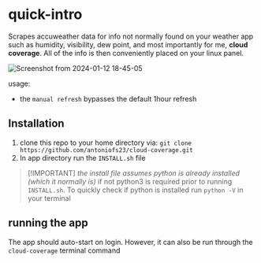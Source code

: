 # quick-intro

Scrapes accuweather data for info not normally found on your weather app such as humidity, visibility, dew point, and most importantly for me, **cloud coverage**. All of the info is then conveniently placed on your linux panel. 

![Screenshot from 2024-01-12 18-45-05](https://github.com/antoniofs23/cloud-coverage/assets/39067846/8de98a77-fe12-4957-a798-efd7247928bb)

 usage:
 
- the `manual refresh` bypasses the default 1hour refresh 


## Installation

1. clone this repo to your home directory via:
    `git clone https://github.com/antoniofs23/cloud-coverage.git`
2. In app directory run the `INSTALL.sh` file
>
>[!IMPORTANT]
>*the install file assumes python is already installed (which it normally is)* if not python3 is required prior to running `INSTALL.sh`. To quickly check if python is installed run `python -V` in your terminal

## running the app
The app should auto-start on login.
However, it can also be run through the `cloud-coverage` terminal command
